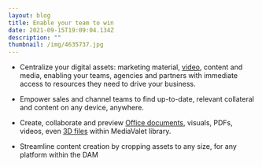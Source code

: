 ```yaml
---
layout: blog
title: Enable your team to win
date: 2021-09-15T19:09:04.134Z
description: ""
thumbnail: /img/4635737.jpg
---
```

* Centralize your digital assets: marketing material, [video](https://www.mediavalet.com/digital-asset-management-video/), content and media, enabling your teams, agencies and partners with immediate access to resources they need to drive your business.


* Empower sales and channel teams to find up-to-date, relevant collateral and content on any device, anywhere.
* Create, collaborate and preview [Office documents](https://www.mediavalet.com/in-app/), visuals, PDFs, videos, even [3D files](https://www.mediavalet.com/integrations/autocad-3d-viewer/) within MediaValet library.
* Streamline content creation by cropping assets to any size, for any platform within the DAM